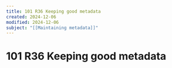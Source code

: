 ```yaml
---
title: 101 R36 Keeping good metadata
created: 2024-12-06
modified: 2024-12-06
subject: "[[Maintaining metadata]]"
---
```

# 101 R36 Keeping good metadata
